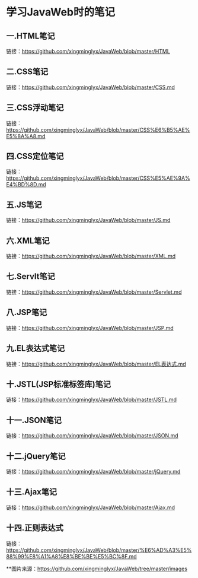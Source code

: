 学习JavaWeb时的笔记
===
一.HTML笔记
---
链接：https://github.com/xingminglyx/JavaWeb/blob/master/HTML

二.CSS笔记
---
链接：https://github.com/xingminglyx/JavaWeb/blob/master/CSS.md

三.CSS浮动笔记
---
链接：https://github.com/xingminglyx/JavaWeb/blob/master/CSS%E6%B5%AE%E5%8A%A8.md

四.CSS定位笔记
---
链接：https://github.com/xingminglyx/JavaWeb/blob/master/CSS%E5%AE%9A%E4%BD%8D.md

五.JS笔记
---
链接：https://github.com/xingminglyx/JavaWeb/blob/master/JS.md

六.XML笔记
---
链接：https://github.com/xingminglyx/JavaWeb/blob/master/XML.md

七.Servlt笔记
---
链接：https://github.com/xingminglyx/JavaWeb/blob/master/Servlet.md

八.JSP笔记
---
链接：https://github.com/xingminglyx/JavaWeb/blob/master/JSP.md

九.EL表达式笔记
---
链接：https://github.com/xingminglyx/JavaWeb/blob/master/EL表达式.md

十.JSTL(JSP标准标签库)笔记
---
链接：https://github.com/xingminglyx/JavaWeb/blob/master/JSTL.md

十一.JSON笔记
---
链接：https://github.com/xingminglyx/JavaWeb/blob/master/JSON.md

十二.jQuery笔记
---
链接：https://github.com/xingminglyx/JavaWeb/blob/master/jQuery.md

十三.Ajax笔记
---
链接：https://github.com/xingminglyx/JavaWeb/blob/master/Ajax.md

十四.正则表达式
---
链接：https://github.com/xingminglyx/JavaWeb/blob/master/%E6%AD%A3%E5%88%99%E8%A1%A8%E8%BE%BE%E5%BC%8F.md


**图片来源：https://github.com/xingminglyx/JavaWeb/tree/master/images
